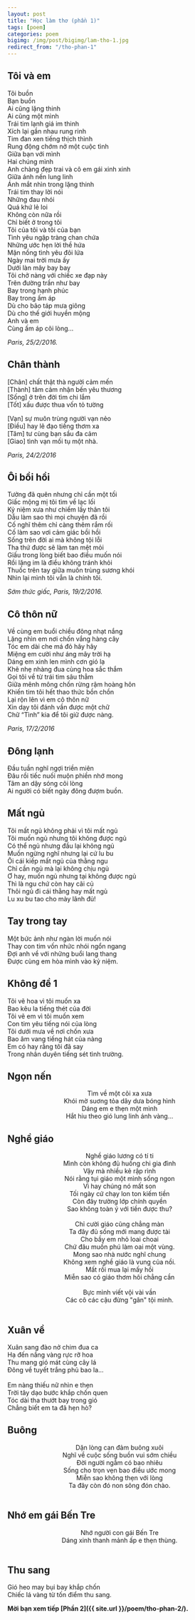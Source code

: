 ```yaml
---
layout: post
title: "Học làm thơ (phần 1)"
tags: [poem]
categories: poem
bigimg: /img/post/bigimg/lam-tho-1.jpg
redirect_from: "/tho-phan-1"
---
```


## Tôi và em

Tôi buồn<br />
Bạn buồn<br />
Ai cũng lặng thinh<br />
Ai cũng một mình<br />
Trái tim lạnh giá im thinh<br />
Xích lại gần nhau rung rinh<br />
Tim đan xen tiếng thịch thình<br />
Rung động chớm nở một cuộc tình<br />
Giữa bạn với mình<br />
Hai chúng mình<br />
Anh chàng đẹp trai và cô em gái xinh xinh<br />
Giữa ánh nến lung linh<br />
Ánh mắt nhìn trong lặng thinh<br />
Trái tim thay lời nói<br />
Những đau nhói<br />
Quá khứ lẻ loi<br />
Không còn nữa rồi<br />
Chỉ biết ở trong tôi<br />
Tôi của tôi và tôi của bạn<br />
Tình yêu ngập tràng chan chứa<br />
Những ước hẹn lời thề hứa<br />
Mặn nồng tình yêu đôi lứa<br />
Ngày mai trời mưa ấy<br />
Dưới làn mây bay bay<br />
Tôi chở nàng với chiếc xe đạp này<br />
Trên đường trần như bay<br />
Bay trong hạnh phúc<br />
Bay trong ấm áp<br />
Dù cho bão táp mưa giông<br />
Dù cho thế giới huyền mộng<br />
Anh và em<br />
Cùng ấm áp cõi lòng...

*Paris, 25/2/2016.*


## Chân thành

[Chân] chất thật thà người cảm mến<br />
[Thành] tâm cảm nhận bến yêu thương<br />
[Sống] ở trên đời tìm chi lắm<br />
[Tốt] xấu được thua vốn tỏ tường<br />

[Vạn] sự muôn trùng người vạn nẻo<br />
[Điều] hay lẽ đạo tiếng thơm xa<br />
[Tâm] tư cùng bạn sầu đa cảm<br />
[Giao] tình vạn mối tụ một nhà.

*Paris, 24/2/2016*

## Ôi bồi hồi

Tưởng đã quên nhưng chỉ cần một tối
<br />
Giấc mộng mị tôi tìm về lạc lối
<br />
Kỷ niệm xưa như chiếm lấy thân tôi
<br />
Dẫu làm sao thì mọi chuyện đã rồi
<br />
Cố nghĩ thêm chỉ càng thêm rắm rối
<br />
Cố làm sao vơi cảm giác bồi hồi
<br />
Sống trên đời ai mà không tội lỗi
<br />
Tha thứ được sẽ làm tan mệt mỏi
<br />
Giấu trong lòng biết bao điều muốn nói
<br />
Rồi lặng im là điều không tránh khỏi
<br />
Thuốc trên tay giữa muôn trùng sương khói
<br />
Nhìn lại mình tôi vẫn là chính tôi.

*Sớm thức giấc, Paris, 19/2/2016.*

## Cô thôn nữ

Về cùng em buổi chiều đông nhạt nắng
<br />
Lặng nhìn em nơi chốn vắng hàng cây
<br />
Tóc em dài che má đỏ hây hây
<br />
Miệng em cười như áng mây trời hạ
<br />
Dáng em xinh len mình cơn gió lạ
<br />
Khẽ nhẹ nhàng đua cùng hoa sắc thắm
<br />
Gọi tôi về từ trái tim sâu thẳm
<br />
Giữa mênh mông chốn rừng rậm hoàng hôn
<br />
Khiến tim tôi hết thao thức bồn chồn
<br />
Lại rộn lên vì em cô thôn nữ
<br />
Xin dạy tôi đánh vần được một chữ
<br />
Chữ “Tình” kia để tôi giữ được nàng.

*Paris, 17/2/2016*


## Đông lạnh

Đầu tuần nghĩ ngợi triền miên
<br />
Đâu rồi tiếc nuối muộn phiền nhớ mong
<br />
Tâm an dậy sóng cõi lòng
<br />
Ai người có biết ngày đông đượm buồn.
<br />

## Mất ngủ

Tôi mất ngủ không phải vì tôi mất ngủ<br />
Tôi muốn ngủ nhưng tôi không được ngủ<br />
Có thể ngủ nhưng đầu lại không ngủ<br />
Muốn ngừng nghĩ nhưng lại cứ lu bu<br />
Ôi cái kiếp mất ngủ của thằng ngu<br />
Chỉ cần ngủ mà lại không chịu ngủ<br />
Ơ hay, muốn ngủ nhưng tại không được ngủ<br />
Thì là ngu chứ còn hay cãi củ<br />
Thôi ngủ đi cái thằng hay mất ngủ<br />
Lu xu bu tao cho mày lãnh đủ!

## Tay trong tay

Một bức ảnh như ngàn lời muốn nói<br />
Thay con tim vốn nhức nhói ngổn ngang<br />
Đợi anh về với những buổi lang thang<br />
Được cùng em hòa mình vào kỷ niệm.

## Không đề 1

Tôi vẽ hoa vì tôi muốn xa <br />
Bao kêu la tiếng thét của đời<br />
Tôi vẽ em vì tôi muốn xem<br />
Con tim yêu tiếng nói của lòng<br />
Tôi dưới mưa về nơi chốn xưa<br />
Bao âm vang tiếng hát của nàng<br />
Em có hay rằng tôi đã say<br />
Trong nhân duyên tiếng sét tình trường.

## Ngọn nến

<div style="text-align: center;">
Tìm về một cõi xa xưa<br />
Khói mờ suơng tỏa dây dưa bóng hình<br />
Dáng em e thẹn một mình<br />
Hắt hiu theo gió lung linh ánh vàng...<br />
</div>

## Nghề giáo

<div style="text-align: center;">
Nghề giáo lương có tí ti
<br />
Mình còn không đủ huống chi gia đình
<br />
Vậy mà nhiều kẻ rập rình
<br />
Nói rằng tụi giáo một mình sống ngon
<br />
Vì hay chúng nó mất son
<br />
Tối ngày cứ chạy lon ton kiếm tiền
<br />
Còn đây trường lớp chính quyền
<br />
Sao không toàn ý với tiền được thu?
<br />
<br />
Chỉ cười giáo cũng chẳng màn
<br />
Ta đây đủ sống mới mang được tài
<br />
Cho bầy em nhỏ loai choai
<br />
Chứ đâu muốn phú làm oai một vùng.
<br />
Mong sao nhà nước nghĩ chung
<br />
Không xem nghề giáo là vung của nồi.
<br />
Mất rồi mua lại mấy hồi
<br />
Miễn sao có giáo thơm hôi chẳng cần
<br />
<br />
Bực mình viết vội vài vần
<br />
Các cô các cậu đừng "gân" tội mình.
<br /><br />
</div>

## Xuân về

Xuân sang đào nở chim đua ca
<br />
Hạ đến nắng vàng rực rỡ hoa
<br />
Thu mang gió mát cùng cây lá
<br />
Đông về tuyết trắng phủ bao la...
<br />
<br />
Em nàng thiếu nữ nhìn e thẹn
<br />
Trời tây dạo bước khắp chốn quen
<br />
Tóc dài tha thướt bay trong gió
<br />
Chẳng biết em ta đã hẹn hò?

## Buông

<div style="text-align: center;">
Dặn lòng can đảm buông xuôi
<br />
Nghĩ về cuộc sống buồn vui sớm chiều
<br />
Đời người ngẫm có bao nhiêu
<br />
Sống cho trọn vẹn bao điều ước mong
<br />
Miễn sao không thẹn với lòng
<br />
Ta đây còn đó non sông đón chào.
<br /><br />
</div>

## Nhớ em gái Bến Tre

<div style="text-align: center;">
Nhớ người con gái Bến Tre
<br />
Dáng xinh thanh mảnh ấp e thẹn thùng.
<br /><br />
</div>

## Thu sang

Gió heo may bụi bay khắp chốn
<br />
Chiếc lá vàng từ tốn điểm thu sang.
<br />

**Mời bạn xem tiếp [Phần 2]({{ site.url }}/poem/tho-phan-2/).**
